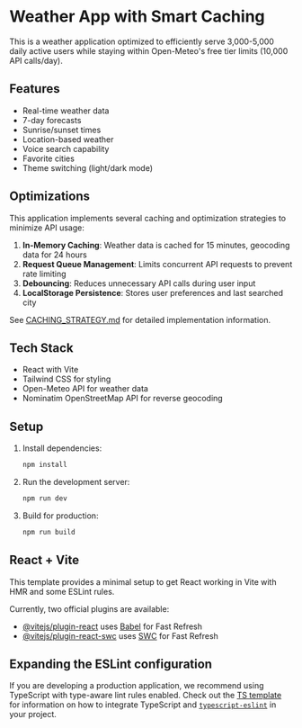 # Weather App with Smart Caching

This is a weather application optimized to efficiently serve 3,000-5,000 daily active users while staying within Open-Meteo's free tier limits (10,000 API calls/day).

## Features

- Real-time weather data
- 7-day forecasts
- Sunrise/sunset times
- Location-based weather
- Voice search capability
- Favorite cities
- Theme switching (light/dark mode)

## Optimizations

This application implements several caching and optimization strategies to minimize API usage:

1. **In-Memory Caching**: Weather data is cached for 15 minutes, geocoding data for 24 hours
2. **Request Queue Management**: Limits concurrent API requests to prevent rate limiting
3. **Debouncing**: Reduces unnecessary API calls during user input
4. **LocalStorage Persistence**: Stores user preferences and last searched city

See [CACHING_STRATEGY.md](CACHING_STRATEGY.md) for detailed implementation information.

## Tech Stack

- React with Vite
- Tailwind CSS for styling
- Open-Meteo API for weather data
- Nominatim OpenStreetMap API for reverse geocoding

## Setup

1. Install dependencies:
   ```bash
   npm install
   ```

2. Run the development server:
   ```bash
   npm run dev
   ```

3. Build for production:
   ```bash
   npm run build
   ```

## React + Vite

This template provides a minimal setup to get React working in Vite with HMR and some ESLint rules.

Currently, two official plugins are available:

- [@vitejs/plugin-react](https://github.com/vitejs/vite-plugin-react/blob/main/packages/plugin-react) uses [Babel](https://babeljs.io/) for Fast Refresh
- [@vitejs/plugin-react-swc](https://github.com/vitejs/vite-plugin-react/blob/main/packages/plugin-react-swc) uses [SWC](https://swc.rs/) for Fast Refresh

## Expanding the ESLint configuration

If you are developing a production application, we recommend using TypeScript with type-aware lint rules enabled. Check out the [TS template](https://github.com/vitejs/vite/tree/main/packages/create-vite/template-react-ts) for information on how to integrate TypeScript and [`typescript-eslint`](https://typescript-eslint.io) in your project.
